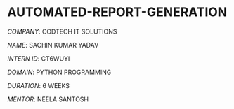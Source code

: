# AUTOMATED-REPORT-GENERATION

*COMPANY*: CODTECH IT SOLUTIONS

*NAME*: SACHIN KUMAR YADAV

*INTERN ID*: CT6WUYI

*DOMAIN*: PYTHON PROGRAMMING

*DURATION*: 6 WEEKS

*MENTOR*: NEELA SANTOSH
